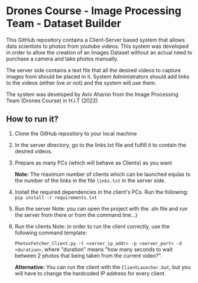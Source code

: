 # Drones Course - Image Processing Team - Dataset Builder

This GitHub repository contains a Client-Server based system that allows data scientists to photos from youtube videos.
This system was developed in order to allow the creation of an Images Dataset without an actual need to purchase a camera and take photos manually.

The server side contains a text file that all the desired videos to capture images from should be placed in it. System Administrators should add links to the videos (either live or not) and the system will use them.

The system was developed by Aviv Aharon from the Image Processing Team (Drones Course) in H.i.T (2022)

## How to run it?

1. Clone the GitHub repository to your local machine

2. In the server directory, go to the links.txt file and fulfill it to contain the desired videos.

3. Prepare as many PCs (which will behave as Clients) as you want
   
   **Note:** The maximum number of clients which can be launched equlas to the number of the links in the file `links.txt` in the server side.

4. Install the required dependencies in the client's PCs. Run the following: `pip install -r requirements.txt`

5. Run the server
   Note: you can open the project with the .sln file and run the server from there or from the command line...)

6. Run the clients
   Note: in order to run the client correctly, use the following command template:

   `PhotosFetcher_Client.py -t <server_ip_addr> -p <server_port> -d <duration>`, where "duration" means "how many seconds to wait between 2 photos that being taken from the current video?".

   **Alternative:** You can run the client with the `ClientLauncher.bat`, but you will have to change the hardcoded IP address for every client.
